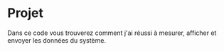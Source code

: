 # Projet
Dans ce code vous trouverez comment j'ai réussi à mesurer, afficher et envoyer les données du système.
